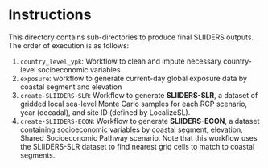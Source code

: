 # Instructions

This directory contains sub-directories to produce final SLIIDERS outputs. The order of execution is as follows:

1. `country_level_ypk`: Workflow to clean and impute necessary country-level socioeconomic variables
2. `exposure`: workflow to generate current-day global exposure data by coastal segment and elevation
3. `create-SLIIDERS-SLR`: Workflow to generate **SLIIDERS-SLR**, a dataset of gridded local sea-level Monte Carlo samples for each RCP scenario, year (decadal), and site ID (defined by LocalizeSL).
4. `create-SLIIDERS-ECON`: Workflow to generate **SLIIDERS-ECON**, a dataset containing socioeconomic variables by coastal segment, elevation, Shared Socioeconomic Pathway scenario. Note that this workflow uses the SLIIDERS-SLR dataset to find nearest grid cells to match to coastal segments.

